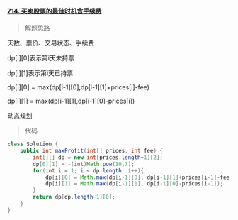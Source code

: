 #### [714. 买卖股票的最佳时机含手续费](https://leetcode-cn.com/problems/best-time-to-buy-and-sell-stock-with-transaction-fee/)

> 解题思路

天数、票价、交易状态、手续费

dp\[i][0]表示第i天未持票

dp\[i][1]表示第i天已持票

dp\[i][0] = max(dp\[i-1][0],dp\[i-1][1]+prices[i]-fee)

dp\[i][1] = max(dp\[i-1][1],dp\[i-1][0]-prices[i])

动态规划

> 代码

```java
class Solution {
    public int maxProfit(int[] prices, int fee) {
        int[][] dp = new int[prices.length+1][2];
        dp[0][1] = -(int)Math.pow(10,7);
        for(int i = 1; i < dp.length; i++){
            dp[i][0] = Math.max(dp[i-1][0], dp[i-1][1]+prices[i-1]-fee);
            dp[i][1] = Math.max(dp[i-1][1], dp[i-1][0]-prices[i-1]);
        }
        return dp[dp.length-1][0];
    }
}
```

